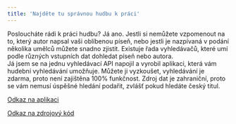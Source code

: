 ```yaml
---
title: 'Najděte tu správnou hudbu k práci'
---
```


Posloucháte rádi k práci hudbu? Já ano. Jestli si nemůžete vzpomenout na to, který autor napsal vaši oblíbenou píseň, nebo jestli je nazpívaná v podání několika umělců můžete snadno zjistit. Existuje řada vyhledávačů, které umí podle různých vstupních dat dohledat píseň nebo autora.
<br>
Já jsem se na jednu vyhledávací API napojil a vyrobil aplikaci, která vám hudební vyhledávání umožňuje. Můžete ji vyzkoušet, vyhledávání je zdarma, proto není zajištěna 100% funkčnost. Zdroj dat je zahraniční, proto se vám nemusí úspěšné hledání podařit, zvlášť pokud hledáte český titul.

[Odkaz na aplikaci](http://aplikace.svobodaweb.cz/app/lyrics_search_engine)

[Odkaz na zdrojový kód](https://github.com/psvoboda1987/lyrics_search_engine)